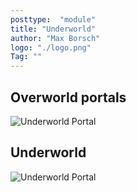 ```yaml
---
posttype:  "module"  
title: "Underworld"
author: "Max Borsch"
logo: "./logo.png"
Tag: ""
---
```

## Overworld portals
![Underworld Portal](https://github.com/MaxBorsch/Underworld/blob/master/preview/Portal.jpg?raw=true)

## Underworld
![Underworld Portal](https://github.com/MaxBorsch/Underworld/blob/master/preview/Underworld.jpg?raw=true)
